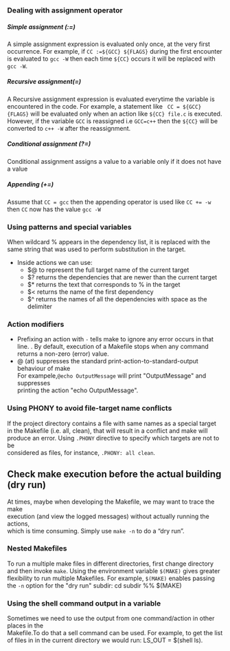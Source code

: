 ### Dealing with assignment operator

##### Simple assignment (:=)
A simple assignment expression is evaluated only once, at the very first occurrence.
For example, if `CC :=${GCC} ${FLAGS}` during the first encounter is evaluated to `gcc -W` then
each time `${CC}` occurs it will be replaced with `gcc -W`.

##### Recursive assignment(=)
A Recursive assignment expression is evaluated everytime the variable is encountered
in the code. For example, a statement like ` CC = ${GCC} {FLAGS}` will be evaluated only when
 an action like `${CC} file.c` is executed. However, if the variable `GCC` is reassigned i.e
`GCC=c++` then the `${CC}` will be converted to `c++ -W` after the reassignment.

##### Conditional assignment (?=)
Conditional assignment assigns a value to a variable only if it does not have a value

##### Appending (+=)
Assume that `CC = gcc` then the appending operator is used like `CC += -w` 	
then `CC` now has the value `gcc -W`


### Using patterns and special variables

When wildcard % appears in the dependency list, it is replaced with
the same string that was used to perform substitution in the target.
* Inside actions we can use:
  - $@ to represent the full target name of the current target 	
  - $? returns the dependencies that are newer than the current target 	
  - $\* returns the text that corresponds to % in the target 	
  - $< returns the name of the first dependency 	
  - $^ returns the names of all the dependencies with space as the delimiter


### Action modifiers
* Prefixing an action with `-` tells make to ignore any error occurs in that line.
. By default, execution of a Makefile stops when any command returns
a non-zero (error) value. 	
* @ (at) suppresses the standard print-action-to-standard-output behaviour of make  
For exampele,`@echo OutputMessage` will print "OutputMessage" and suppresses 	
printing the action "echo OutputMessage".

### Using PHONY to avoid file-target name conflicts
If the project directory contains a file with same names as a special target 	
in the Makefile (i.e. all, clean), that will result in a conflict and make will
produce an error. Using `.PHONY` directive to specify which targets are not to be  
considered as files, for instance, `.PHONY: all clean`.


 ## Check make execution before the actual building (dry run)
At times, maybe when developing the Makefile, we may want to trace the make 	
execution (and view the logged messages) without actually running the actions,  
which is time consuming. Simply use `make -n` to do a “dry run”.

### Nested Makefiles	
To run a multiple make files in different directories, first  change directory 	
and then invoke `make`. Using the environment variable `$(MAKE)` gives greater 	
flexibility to run multiple Makefiles. For example, `$(MAKE)` enables passing the
`-n` option for the "dry run"
	subdir:
		cd subdir %% $(MAKE)


### Using the shell command output in a variable 	

Sometimes we need to use the output from one command/action in other places in the 	
Makefile.To do that a sell command can be used. For example, to get the list of files in
in the current directory we would run: LS_OUT = $(shell ls).
